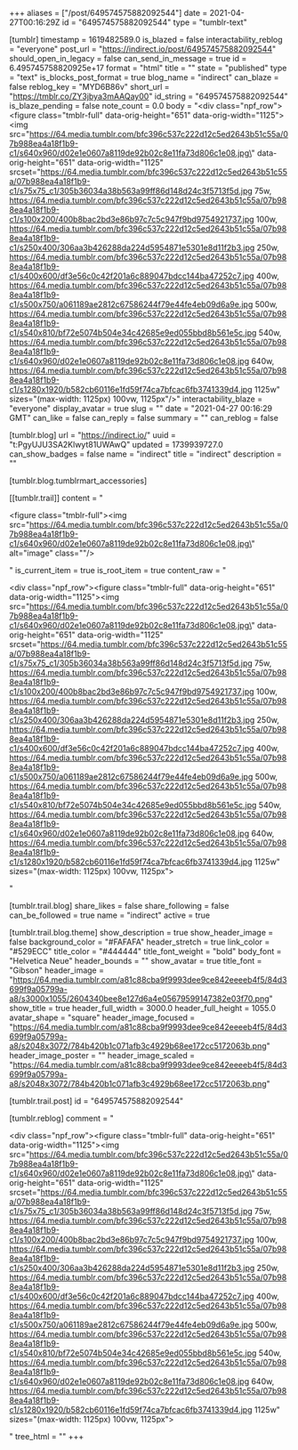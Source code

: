 +++
aliases = ["/post/649574575882092544"]
date = 2021-04-27T00:16:29Z
id = "649574575882092544"
type = "tumblr-text"

[tumblr]
timestamp = 1619482589.0
is_blazed = false
interactability_reblog = "everyone"
post_url = "https://indirect.io/post/649574575882092544"
should_open_in_legacy = false
can_send_in_message = true
id = 6.495745758820925e+17
format = "html"
title = ""
state = "published"
type = "text"
is_blocks_post_format = true
blog_name = "indirect"
can_blaze = false
reblog_key = "MYD6B86v"
short_url = "https://tmblr.co/ZY3jbya3mAAQay00"
id_string = "649574575882092544"
is_blaze_pending = false
note_count = 0.0
body = "<div class=\"npf_row\"><figure class=\"tmblr-full\" data-orig-height=\"651\" data-orig-width=\"1125\"><img src=\"https://64.media.tumblr.com/bfc396c537c222d12c5ed2643b51c55a/07b988ea4a18f1b9-c1/s640x960/d02e1e0607a8119de92b02c8e11fa73d806c1e08.jpg\" data-orig-height=\"651\" data-orig-width=\"1125\" srcset=\"https://64.media.tumblr.com/bfc396c537c222d12c5ed2643b51c55a/07b988ea4a18f1b9-c1/s75x75_c1/305b36034a38b563a99ff86d148d24c3f5713f5d.jpg 75w, https://64.media.tumblr.com/bfc396c537c222d12c5ed2643b51c55a/07b988ea4a18f1b9-c1/s100x200/400b8bac2bd3e86b97c7c5c947f9bd9754921737.jpg 100w, https://64.media.tumblr.com/bfc396c537c222d12c5ed2643b51c55a/07b988ea4a18f1b9-c1/s250x400/306aa3b426288da224d5954871e5301e8d11f2b3.jpg 250w, https://64.media.tumblr.com/bfc396c537c222d12c5ed2643b51c55a/07b988ea4a18f1b9-c1/s400x600/df3e56c0c42f201a6c889047bdcc144ba47252c7.jpg 400w, https://64.media.tumblr.com/bfc396c537c222d12c5ed2643b51c55a/07b988ea4a18f1b9-c1/s500x750/a061189ae2812c67586244f79e44fe4eb09d6a9e.jpg 500w, https://64.media.tumblr.com/bfc396c537c222d12c5ed2643b51c55a/07b988ea4a18f1b9-c1/s540x810/bf72e5074b504e34c42685e9ed055bbd8b561e5c.jpg 540w, https://64.media.tumblr.com/bfc396c537c222d12c5ed2643b51c55a/07b988ea4a18f1b9-c1/s640x960/d02e1e0607a8119de92b02c8e11fa73d806c1e08.jpg 640w, https://64.media.tumblr.com/bfc396c537c222d12c5ed2643b51c55a/07b988ea4a18f1b9-c1/s1280x1920/b582cb60116e1fd59f74ca7bfcac6fb3741339d4.jpg 1125w\" sizes=\"(max-width: 1125px) 100vw, 1125px\"/></figure></div>"
interactability_blaze = "everyone"
display_avatar = true
slug = ""
date = "2021-04-27 00:16:29 GMT"
can_like = false
can_reply = false
summary = ""
can_reblog = false

[tumblr.blog]
url = "https://indirect.io/"
uuid = "t:PgyUJU3SA2Klwyt81UWAwQ"
updated = 1739939727.0
can_show_badges = false
name = "indirect"
title = "indirect"
description = ""

[tumblr.blog.tumblrmart_accessories]

[[tumblr.trail]]
content = "<p><figure class=\"tmblr-full\"><img src=\"https://64.media.tumblr.com/bfc396c537c222d12c5ed2643b51c55a/07b988ea4a18f1b9-c1/s640x960/d02e1e0607a8119de92b02c8e11fa73d806c1e08.jpg\" alt=\"image\" class=\"\"/></figure></p>"
is_current_item = true
is_root_item = true
content_raw = "<p><div class=\"npf_row\"><figure class=\"tmblr-full\" data-orig-height=\"651\" data-orig-width=\"1125\"><img src=\"https://64.media.tumblr.com/bfc396c537c222d12c5ed2643b51c55a/07b988ea4a18f1b9-c1/s640x960/d02e1e0607a8119de92b02c8e11fa73d806c1e08.jpg\" data-orig-height=\"651\" data-orig-width=\"1125\" srcset=\"https://64.media.tumblr.com/bfc396c537c222d12c5ed2643b51c55a/07b988ea4a18f1b9-c1/s75x75_c1/305b36034a38b563a99ff86d148d24c3f5713f5d.jpg 75w, https://64.media.tumblr.com/bfc396c537c222d12c5ed2643b51c55a/07b988ea4a18f1b9-c1/s100x200/400b8bac2bd3e86b97c7c5c947f9bd9754921737.jpg 100w, https://64.media.tumblr.com/bfc396c537c222d12c5ed2643b51c55a/07b988ea4a18f1b9-c1/s250x400/306aa3b426288da224d5954871e5301e8d11f2b3.jpg 250w, https://64.media.tumblr.com/bfc396c537c222d12c5ed2643b51c55a/07b988ea4a18f1b9-c1/s400x600/df3e56c0c42f201a6c889047bdcc144ba47252c7.jpg 400w, https://64.media.tumblr.com/bfc396c537c222d12c5ed2643b51c55a/07b988ea4a18f1b9-c1/s500x750/a061189ae2812c67586244f79e44fe4eb09d6a9e.jpg 500w, https://64.media.tumblr.com/bfc396c537c222d12c5ed2643b51c55a/07b988ea4a18f1b9-c1/s540x810/bf72e5074b504e34c42685e9ed055bbd8b561e5c.jpg 540w, https://64.media.tumblr.com/bfc396c537c222d12c5ed2643b51c55a/07b988ea4a18f1b9-c1/s640x960/d02e1e0607a8119de92b02c8e11fa73d806c1e08.jpg 640w, https://64.media.tumblr.com/bfc396c537c222d12c5ed2643b51c55a/07b988ea4a18f1b9-c1/s1280x1920/b582cb60116e1fd59f74ca7bfcac6fb3741339d4.jpg 1125w\" sizes=\"(max-width: 1125px) 100vw, 1125px\"></figure></div></p>"

[tumblr.trail.blog]
share_likes = false
share_following = false
can_be_followed = true
name = "indirect"
active = true

[tumblr.trail.blog.theme]
show_description = true
show_header_image = false
background_color = "#FAFAFA"
header_stretch = true
link_color = "#529ECC"
title_color = "#444444"
title_font_weight = "bold"
body_font = "Helvetica Neue"
header_bounds = ""
show_avatar = true
title_font = "Gibson"
header_image = "https://64.media.tumblr.com/a81c88cba9f9993dee9ce842eeeeb4f5/84d3699f9a05799a-a8/s3000x1055/2604340bee8e127d6a4e05679599147382e03f70.png"
show_title = true
header_full_width = 3000.0
header_full_height = 1055.0
avatar_shape = "square"
header_image_focused = "https://64.media.tumblr.com/a81c88cba9f9993dee9ce842eeeeb4f5/84d3699f9a05799a-a8/s2048x3072/784b420b1c071afb3c4929b68ee172cc5172063b.png"
header_image_poster = ""
header_image_scaled = "https://64.media.tumblr.com/a81c88cba9f9993dee9ce842eeeeb4f5/84d3699f9a05799a-a8/s2048x3072/784b420b1c071afb3c4929b68ee172cc5172063b.png"

[tumblr.trail.post]
id = "649574575882092544"

[tumblr.reblog]
comment = "<p><div class=\"npf_row\"><figure class=\"tmblr-full\" data-orig-height=\"651\" data-orig-width=\"1125\"><img src=\"https://64.media.tumblr.com/bfc396c537c222d12c5ed2643b51c55a/07b988ea4a18f1b9-c1/s640x960/d02e1e0607a8119de92b02c8e11fa73d806c1e08.jpg\" data-orig-height=\"651\" data-orig-width=\"1125\" srcset=\"https://64.media.tumblr.com/bfc396c537c222d12c5ed2643b51c55a/07b988ea4a18f1b9-c1/s75x75_c1/305b36034a38b563a99ff86d148d24c3f5713f5d.jpg 75w, https://64.media.tumblr.com/bfc396c537c222d12c5ed2643b51c55a/07b988ea4a18f1b9-c1/s100x200/400b8bac2bd3e86b97c7c5c947f9bd9754921737.jpg 100w, https://64.media.tumblr.com/bfc396c537c222d12c5ed2643b51c55a/07b988ea4a18f1b9-c1/s250x400/306aa3b426288da224d5954871e5301e8d11f2b3.jpg 250w, https://64.media.tumblr.com/bfc396c537c222d12c5ed2643b51c55a/07b988ea4a18f1b9-c1/s400x600/df3e56c0c42f201a6c889047bdcc144ba47252c7.jpg 400w, https://64.media.tumblr.com/bfc396c537c222d12c5ed2643b51c55a/07b988ea4a18f1b9-c1/s500x750/a061189ae2812c67586244f79e44fe4eb09d6a9e.jpg 500w, https://64.media.tumblr.com/bfc396c537c222d12c5ed2643b51c55a/07b988ea4a18f1b9-c1/s540x810/bf72e5074b504e34c42685e9ed055bbd8b561e5c.jpg 540w, https://64.media.tumblr.com/bfc396c537c222d12c5ed2643b51c55a/07b988ea4a18f1b9-c1/s640x960/d02e1e0607a8119de92b02c8e11fa73d806c1e08.jpg 640w, https://64.media.tumblr.com/bfc396c537c222d12c5ed2643b51c55a/07b988ea4a18f1b9-c1/s1280x1920/b582cb60116e1fd59f74ca7bfcac6fb3741339d4.jpg 1125w\" sizes=\"(max-width: 1125px) 100vw, 1125px\"></figure></div></p>"
tree_html = ""
+++
